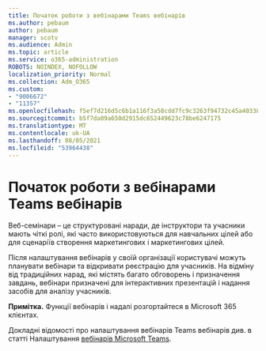```yaml
---
title: Початок роботи з вебінарами Teams вебінарів
ms.author: pebaum
author: pebaum
manager: scotv
ms.audience: Admin
ms.topic: article
ms.service: o365-administration
ROBOTS: NOINDEX, NOFOLLOW
localization_priority: Normal
ms.collection: Adm_O365
ms.custom:
- "9006672"
- "11357"
ms.openlocfilehash: f5ef7d216d5c6b1a116f3a58cdd7fc9c3263f94732c45a403381b987381be37b
ms.sourcegitcommit: b5f7da89a650d2915dc652449623c78be6247175
ms.translationtype: MT
ms.contentlocale: uk-UA
ms.lasthandoff: 08/05/2021
ms.locfileid: "53964438"
---
```

# <a name="getting-started-with-teams-webinars"></a>Початок роботи з вебінарами Teams вебінарів

Веб-семінари – це структуровані наради, де інструктори та учасники мають чіткі ролі, які часто використовуються для навчальних цілей або для сценаріїв створення маркетингових і маркетингових цілей.

Після налаштування вебінарів у своїй організації користувачі можуть планувати вебінари та відкривати реєстрацію для учасників. На відміну від традиційних нарад, які містять багато обговорень і призначення завдань, вебінари призначені для інтерактивних презентацій і надання засобів для аналізу учасників.

**Примітка.** Функції вебінарів і надалі розгортайтеся в Microsoft 365 клієнтах. 

Докладні відомості про налаштування вебінарів Teams вебінарів див. в статті Налаштування [вебінарів Microsoft Teams](/microsoftteams/set-up-webinars).